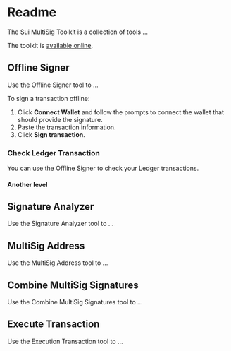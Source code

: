 # Readme

The Sui MultiSig Toolkit is a collection of tools ...

The toolkit is [available online](https://multisig-toolkit.mystenlabs.com/).

## Offline Signer

Use the Offline Signer tool to ...

To sign a transaction offline:

1. Click **Connect Wallet** and follow the prompts to connect the wallet that should provide the signature.
1. Paste the transaction information.
1. Click **Sign transaction**.

### Check Ledger Transaction

You can use the Offline Signer to check your Ledger transactions.

#### Another level

## Signature Analyzer

Use the Signature Analyzer tool to ...

## MultiSig Address

Use the MultiSig Address tool to ...

## Combine MultiSig Signatures

Use the Combine MultiSig Signatures tool to ...

## Execute Transaction

Use the Execution Transaction tool to ...
